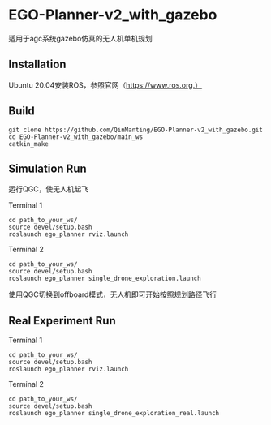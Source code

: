 # EGO-Planner-v2_with_gazebo

适用于agc系统gazebo仿真的无人机单机规划

## Installation

Ubuntu 20.04安装ROS，参照官网（https://www.ros.org.）

## Build

```
git clone https://github.com/QinManting/EGO-Planner-v2_with_gazebo.git
cd EGO-Planner-v2_with_gazebo/main_ws
catkin_make
```

## Simulation Run

运行QGC，使无人机起飞

Terminal 1
```
cd path_to_your_ws/
source devel/setup.bash
roslaunch ego_planner rviz.launch
```

Terminal 2
```
cd path_to_your_ws/
source devel/setup.bash
roslaunch ego_planner single_drone_exploration.launch 
```

使用QGC切换到offboard模式，无人机即可开始按照规划路径飞行

## Real Experiment Run

Terminal 1
```
cd path_to_your_ws/
source devel/setup.bash
roslaunch ego_planner rviz.launch
```
Terminal 2
```
cd path_to_your_ws/
source devel/setup.bash
roslaunch ego_planner single_drone_exploration_real.launch 
```

